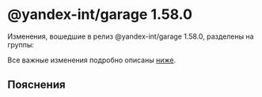 # @yandex-int/garage 1.58.0

<!-- ЧЕЛОВЕЧЕСКОЕ ВСТУПЛЕНИЕ -->

Изменения, вошедшие в релиз @yandex-int/garage 1.58.0, разделены на группы:

Все важные изменения подробно описаны [ниже](#Пояснения).

## Пояснения

